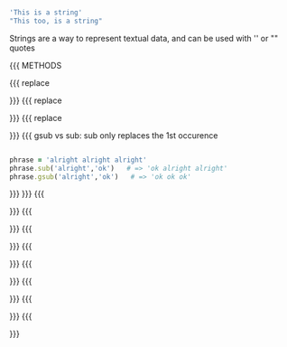 ```ruby


'This is a string'
"This too, is a string"

```
Strings are a way to represent textual data, and
can be used with '' or "" quotes


{{{    METHODS


{{{ replace

}}}
{{{ replace

}}}
{{{ replace

}}}
{{{ gsub vs sub: sub only replaces the 1st occurence
```ruby

phrase = 'alright alright alright'
phrase.sub('alright','ok')   # => 'ok alright alright'
phrase.gsub('alright','ok')   # => 'ok ok ok'

```

}}}
}}}
{{{

}}}
{{{

}}}
{{{

}}}
{{{

}}}
{{{

}}}
{{{

}}}
{{{

}}}
{{{

}}}
